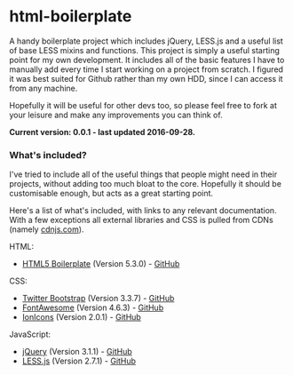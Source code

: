 # html-boilerplate
A handy boilerplate project which includes jQuery, LESS.js and a useful list of base LESS mixins and functions. This project is simply a useful starting point for my own development. It includes all of the basic features I have to manually add every time I start working on a project from scratch. I figured it was best suited for Github rather than my own HDD, since I can access it from any machine. 

Hopefully it will be useful for other devs too, so please feel free to fork at your leisure and make any improvements you can think of. 

**Current version: 0.0.1 - last updated 2016-09-28.**

### What's included?

I've tried to include all of the useful things that people might need in their projects, without adding too much bloat to the core. Hopefully it should be customisable enough, but acts as a great starting point.

Here's a list of what's included, with links to any relevant documentation. With a few exceptions all external libraries and CSS is pulled from CDNs (namely [cdnjs.com](https://cdnjs.com/)).

HTML:
- [HTML5 Boilerplate](https://html5boilerplate.com/) (Version 5.3.0) - [GitHub](https://github.com/h5bp/html5-boilerplate)

CSS:
- [Twitter Bootstrap](http://getbootstrap.com/) (Version 3.3.7) - [GitHub](https://github.com/twbs/bootstrap)
- [FontAwesome](http://fontawesome.io/) (Version 4.6.3) - [GitHub](https://github.com/FortAwesome/Font-Awesome)
- [IonIcons](http://ionicons.com/) (Version 2.0.1) - [GitHub](https://github.com/driftyco/ionicons)

JavaScript:
- [jQuery](https://jquery.com/) (Version 3.1.1) - [GitHub](https://github.com/jquery/jquery)
- [LESS.js](http://lesscss.org/) (Version 2.7.1) - [GitHub](https://github.com/less/less.js/)

